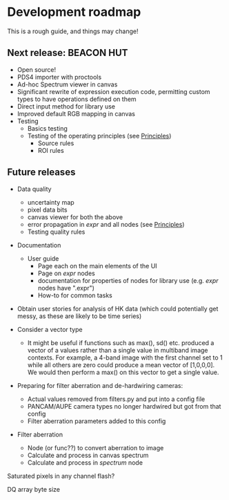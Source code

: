 # Development roadmap

This is a rough guide, and things may change!

## Next release: BEACON HUT

* Open source!
* PDS4 importer with proctools
* Ad-hoc Spectrum viewer in canvas
* Significant rewrite of expression execution code, permitting custom
types to have operations defined on them
* Direct input method for library use
* Improved default RGB mapping in canvas
* Testing
    * Basics testing
    * Testing of the operating principles (see [Principles](/userguide/principles))
        * Source rules
        * ROI rules

## Future releases

* Data quality
    * uncertainty map
    * pixel data bits
    * canvas viewer for both the above
    * error propagation in *expr* and all nodes (see [Principles](/userguide/principles))
    * Testing quality rules
    
* Documentation
    * User guide
        * Page each on the main elements of the UI
        * Page on *expr* nodes
        * documentation for properties of nodes for library use (e.g. *expr* nodes have ".expr")
        * How-to for common tasks

* Obtain user stories for analysis of HK data (which could potentially
get messy, as these are likely to be time series)

* Consider a vector type
    * It might be useful if functions
    such as max(), sd() etc. produced a vector of a values
    rather than a single value in multiband image contexts. For example,
    a 4-band image with the first channel set to 1 while all others are zero
    could produce a mean vector of [1,0,0,0]. We would then perform a max()
    on this vector to get a single value.
    

* Preparing for filter aberration and de-hardwiring cameras:
    * Actual values removed from filters.py and put into a config file
    * PANCAM/AUPE camera types no longer hardwired but got from that config
    * Filter aberration parameters added to this config

* Filter aberration
    * Node (or func??) to convert aberration to image
    * Calculate and process in canvas spectrum
    * Calculate and process in *spectrum* node
    

Saturated pixels in any channel flash?

DQ array byte size
